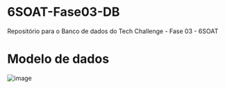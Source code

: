 # 6SOAT-Fase03-DB
Repositório para o Banco de dados do Tech Challenge - Fase 03 - 6SOAT

# Modelo de dados
![image](https://github.com/user-attachments/assets/dc623ee4-6b69-459f-b39e-38c67031033c)

